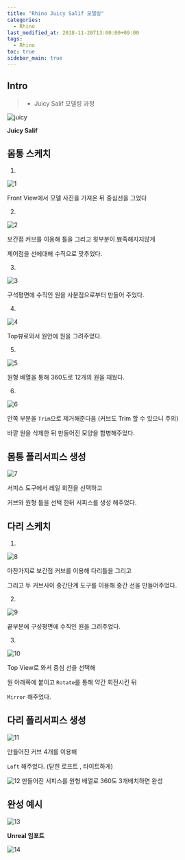 ```yaml
---
title: "Rhino Juicy Salif 모델링"
categories: 
  - Rhino
last_modified_at: 2018-11-20T13:00:00+09:00
tags: 
  - Rhino
toc: true
sidebar_main: true
---
```


## Intro

> - Juicy Salif 모델링 과정

![juicy](https://github.com/lesslate/lesslate.github.io/blob/master/assets/img/rhino/juicy/230227876.jpg?raw=true)

**Juicy Salif**


## 몸통 스케치

1. 

![1](https://github.com/lesslate/lesslate.github.io/blob/master/assets/img/rhino/juicy/1.png?raw=true)

Front View에서 모델 사진을 가져온 뒤 중심선을 그었다



2.

![2](https://github.com/lesslate/lesslate.github.io/blob/master/assets/img/rhino/juicy/2.png?raw=true)

보간점 커브를 이용해 틀을 그리고 윗부분이 뾰족해지지않게

제어점을 선에대해 수직으로 맞추었다.



3.

![3](https://github.com/lesslate/lesslate.github.io/blob/master/assets/img/rhino/juicy/3.png?raw=true)

구석평면에 수직인 원을 사분점으로부터 만들어 주었다.


4.

![4](https://github.com/lesslate/lesslate.github.io/blob/master/assets/img/rhino/juicy/44.png?raw=true)

Top뷰로와서 원안에 원을 그려주었다.



5.

![5](https://github.com/lesslate/lesslate.github.io/blob/master/assets/img/rhino/juicy/555.png?raw=true)

원형 배열을 통해 360도로 12개의 원을 채웠다.



6.

![6](https://github.com/lesslate/lesslate.github.io/blob/master/assets/img/rhino/juicy/66.png?raw=true)

안쪽 부분을 ``Trim``으로 제거해준다음 (커브도 Trim 할 수 있으니 주의)

바깥 원을 삭제한 뒤 만들어진 모양을 합병해주었다. 



## 몸통 폴리서피스 생성

![7](https://github.com/lesslate/lesslate.github.io/blob/master/assets/img/rhino/juicy/7.png?raw=true)

서피스 도구에서 레일 회전을 선택하고

커브와 원형 틀을 선택 한뒤 서피스를 생성 해주었다.



## 다리 스케치

1.

![8](https://github.com/lesslate/lesslate.github.io/blob/master/assets/img/rhino/juicy/8.png?raw=true)

마찬가지로 보간점 커브를 이용해 다리틀을 그리고


그리고 두 커브사이 중간단계 도구를 이용해 중간 선을 만들어주었다.



2.

![9](https://github.com/lesslate/lesslate.github.io/blob/master/assets/img/rhino/juicy/99.png?raw=true)

끝부분에 구성평면에 수직인 원을 그려주었다. 


3.

![10](https://github.com/lesslate/lesslate.github.io/blob/master/assets/img/rhino/juicy/10.png?raw=true)

Top View로 와서 중심 선을 선택해

원 아래쪽에 붙이고 ``Rotate``를 통해 약간 회전시킨 뒤

``Mirror`` 해주었다.


## 다리 폴리서피스 생성

![11](https://github.com/lesslate/lesslate.github.io/blob/master/assets/img/rhino/juicy/11.png?raw=true)

만들어진 커브 4개를 이용해

``Loft`` 해주었다. (닫힌 로프트 , 타이트하게)

![12](https://github.com/lesslate/lesslate.github.io/blob/master/assets/img/rhino/juicy/12.png?raw=true)
만들어진 서피스를 원형 배열로 360도 3개배치하면 완성


## 완성 예시

![13](https://github.com/lesslate/lesslate.github.io/blob/master/assets/img/rhino/juicy/13.png?raw=true)


**Unreal 임포트**

![14](https://github.com/lesslate/lesslate.github.io/blob/master/assets/img/rhino/juicy/unrealrhino.png?raw=true)


